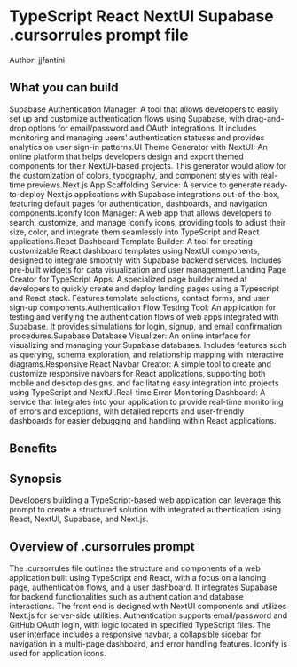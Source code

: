 # TypeScript React NextUI Supabase .cursorrules prompt file

Author: jjfantini

## What you can build
Supabase Authentication Manager: A tool that allows developers to easily set up and customize authentication flows using Supabase, with drag-and-drop options for email/password and OAuth integrations. It includes monitoring and managing users' authentication statuses and provides analytics on user sign-in patterns.UI Theme Generator with NextUI: An online platform that helps developers design and export themed components for their NextUI-based projects. This generator would allow for the customization of colors, typography, and component styles with real-time previews.Next.js App Scaffolding Service: A service to generate ready-to-deploy Next.js applications with Supabase integrations out-of-the-box, featuring default pages for authentication, dashboards, and navigation components.Iconify Icon Manager: A web app that allows developers to search, customize, and manage Iconify icons, providing tools to adjust their size, color, and integrate them seamlessly into TypeScript and React applications.React Dashboard Template Builder: A tool for creating customizable React dashboard templates using NextUI components, designed to integrate smoothly with Supabase backend services. Includes pre-built widgets for data visualization and user management.Landing Page Creator for TypeScript Apps: A specialized page builder aimed at developers to quickly create and deploy landing pages using a Typescript and React stack. Features template selections, contact forms, and user sign-up components.Authentication Flow Testing Tool: An application for testing and verifying the authentication flows of web apps integrated with Supabase. It provides simulations for login, signup, and email confirmation procedures.Supabase Database Visualizer: An online interface for visualizing and managing your Supabase databases. Includes features such as querying, schema exploration, and relationship mapping with interactive diagrams.Responsive React Navbar Creator: A simple tool to create and customize responsive navbars for React applications, supporting both mobile and desktop designs, and facilitating easy integration into projects using TypeScript and NextUI.Real-time Error Monitoring Dashboard: A service that integrates into your application to provide real-time monitoring of errors and exceptions, with detailed reports and user-friendly dashboards for easier debugging and handling within React applications.

## Benefits


## Synopsis
Developers building a TypeScript-based web application can leverage this prompt to create a structured solution with integrated authentication using React, NextUI, Supabase, and Next.js.

## Overview of .cursorrules prompt
The .cursorrules file outlines the structure and components of a web application built using TypeScript and React, with a focus on a landing page, authentication flows, and a user dashboard. It integrates Supabase for backend functionalities such as authentication and database interactions. The front end is designed with NextUI components and utilizes Next.js for server-side utilities. Authentication supports email/password and GitHub OAuth login, with logic located in specified TypeScript files. The user interface includes a responsive navbar, a collapsible sidebar for navigation in a multi-page dashboard, and error handling features. Iconify is used for application icons.

